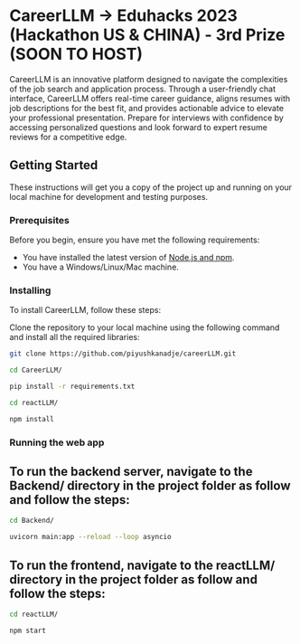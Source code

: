 # CareerLLM -> Eduhacks 2023 (Hackathon US & CHINA) - 3rd Prize (SOON TO HOST)

CareerLLM is an innovative platform designed to navigate the complexities of the job search and application process. Through a user-friendly chat interface, CareerLLM offers real-time career guidance, aligns resumes with job descriptions for the best fit, and provides actionable advice to elevate your professional presentation. Prepare for interviews with confidence by accessing personalized questions and look forward to expert resume reviews for a competitive edge.

## Getting Started

These instructions will get you a copy of the project up and running on your local machine for development and testing purposes.

### Prerequisites

Before you begin, ensure you have met the following requirements:
* You have installed the latest version of [Node.js and npm](https://nodejs.org/en/download/).
* You have a Windows/Linux/Mac machine.

### Installing

To install CareerLLM, follow these steps:

Clone the repository to your local machine using the following command and install all the required libraries:

```bash
git clone https://github.com/piyushkanadje/careerLLM.git

cd CareerLLM/

pip install -r requirements.txt

cd reactLLM/

npm install
```

### Running the web app

## To run the backend server, navigate to the Backend/ directory in the project folder as follow and follow the steps:

```bash
cd Backend/

uvicorn main:app --reload --loop asyncio
```

## To run the frontend, navigate to the reactLLM/ directory in the project folder as follow and follow the steps:

```bash
cd reactLLM/

npm start
```




